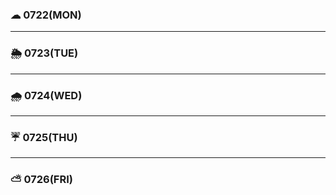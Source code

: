 
### ☁ 0722(MON)


---

### 🌦 0723(TUE)



---

### 🌧 0724(WED)
 

---

### ☔ 0725(THU)


---

### ⛅ 0726(FRI)

